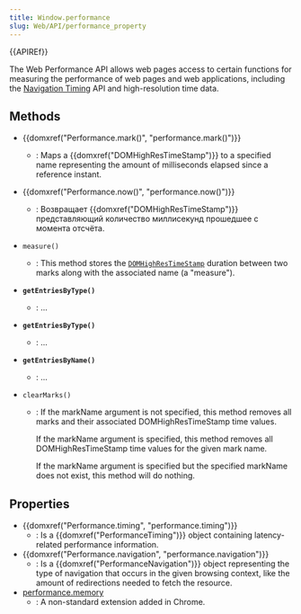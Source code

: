 ```yaml
---
title: Window.performance
slug: Web/API/performance_property
---
```


{{APIREf}}

The Web Performance API allows web pages access to certain functions for measuring the performance of web pages and web applications, including the [Navigation Timing](/ru/docs/Navigation_timing) API and high-resolution time data.

## Methods

- {{domxref("Performance.mark()", "performance.mark()")}}
  - : Maps a {{domxref("DOMHighResTimeStamp")}} to a specified name representing the amount of milliseconds elapsed since a reference instant.
- {{domxref("Performance.now()", "performance.now()")}}
  - : Возвращает {{domxref("DOMHighResTimeStamp")}} представляющий количество миллисекунд прошедшее с момента отсчёта.
- `measure()`
  - : This method stores the [`DOMHighResTimeStamp`](http://www.w3.org/TR/hr-time/#domhighrestimestamp) duration between two marks along with the associated name (a "measure").
- **`getEntriesByType()`**
  - : …
- **`getEntriesByType()`**
  - : …
- **`getEntriesByName()`**
  - : …
- `clearMarks()`

  - : If the markName argument is not specified, this method removes all marks and their associated DOMHighResTimeStamp time values.

    If the markName argument is specified, this method removes all DOMHighResTimeStamp time values for the given mark name.

    If the markName argument is specified but the specified markName does not exist, this method will do nothing.

## Properties

- {{domxref("Performance.timing", "performance.timing")}}
  - : Is a {{domxref("PerformanceTiming")}} object containing latency-related performance information.
- {{domxref("Performance.navigation", "performance.navigation")}}
  - : Is a {{domxref("PerformanceNavigation")}} object representing the type of navigation that occurs in the given browsing context, like the amount of redirections needed to fetch the resource.
- [performance.memory](https://docs.webplatform.org/wiki/apis/timing/properties/memory)
  - : A non-standard extension added in Chrome.
